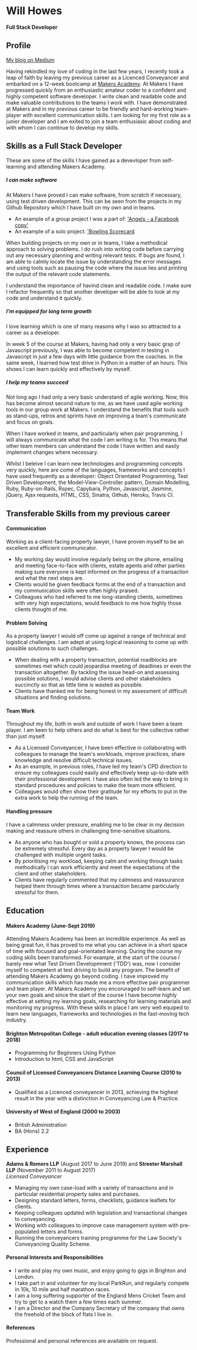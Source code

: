 # Will Howes
**Full Stack Developer**

## Profile
[My blog on Medium](https://medium.com/@williameldenhowes)

Having rekindled my love of coding in the last few years, I recently took a leap of faith by leaving my previous career as a Licenced Conveyancer and embarked on a 12-week bootcamp at [Makers Academy](https://makers.tech/). At Makers I have progressed quickly from an enthusiastic amateur coder to a confident and highly competent software developer. I write clean and readable code and make valuable contributions to the teams I work with. I have demonstrated at Makers and in my previous career to be friendly and hard-working team-player with excellent communication skills. I am looking for my first role as a junior developer and I am exited to join a team enthusiasic about coding and with whom I can continue to develop my skills.

## Skills as a Full Stack Developer
These are some of the skills I have gained as a devevloper from self-learning and attending Makers Academy. 

##### I can make software
At Makers I have proved I can make software, from scratch if necessary, using test driven development. This can be seen from the projects in my Github Repository which I have built on my own and in teams.

* An example of a group project I was a part of: ['Angels - a Facebook copy'](https://github.com/Kaymo1990/acebook---CharliesAngels)
* An example of a solo project: ['Bowling Scorecard](https://github.com/willhowes/bowling-challenge)

When building projects on my own or in teams, I take a methodical approach to solving problems. I do rush into writing code before carrying out any necessary planning and writing relevant tests. If bugs are found, I am able to calmly locate the issue by understanding the error messages and using tools such as pausing the code where the issue lies and printing the output of the relevant code statements. 

I understand the importance of havind clean and readable code. I make sure I refactor frequently so that another developer will be able to look at my code and understand it quickly.

##### I'm equipped for long term growth

I love learning which is one of many reasons why I was so attracted to a career as a developer. 

In week 5 of the course at Makers, having had only a very basic grap of Javascript previously, I was able to become competent in testing in Javascript in just a few days with little guidance from the coaches. In the same week, I learned how test drive in Python in a matter of an hours. This shows I can learn quickly and effectively by myself. 

##### I help my teams succeed

Not long ago I had only a very basic understand of agile working. Now, this has become almost second nature to me, as we have used agile working tools in our group work at Makers. I understand the benefits that tools such as stand-ups, retros and sprints have on improving a team's communicate and focus on goals. 

When I have worked in teams, and particularly when pair programming, I will always communicate what the code I am writing is for. This means that other team members can understand the code I have written and easily implement changes where necessary.  

Whilst I beleive I can learn new technologies and programming concepts very quickly, here are come of the languages, frameworks and concepts I have used frequently as a developer: Object Orientated Programming, Test Driven Development, the Model-View-Controller pattern, Domain Modelling, Ruby, Ruby-on-Rails, Rspec, Capybara, Python, Javascript, Jasmine, jQuery, Ajax requests, HTML, CSS, Sinatra, Github, Heroku, Travis CI. 

## Transferable Skills from my previous career

#### Communication

Working as a client-facing property lawyer, I have proven myself to be an excellent and efficient communicator.  

- My working day would involve regularly being on the phone, emailing and meeting face-to-face with clients, estate agents and other parties making sure everyone is kept informed on the progress of a transaction and what the next steps are. 
- Clients would be given feedback forms at the end of a transaction and my communication skills were often highly praised.
- Colleagues who had referred to me long-standing clients, sometimes with very high expectations, would feedback to me how highly those clients thought of me.

#### Problem Solving
As a property lawyer I would off come up against a range of technical and logistical challenges. I am adept at using logical reasoning to come up with possible solutions to such challenges.

- When dealing with a property transaction, potential roadblocks are sometimes met which could jeopardise meeting of deadlines or even the transaction altogether. By tackling the issue head-on and assessing possible solutions, I would advise clients and other stakeholders succinctly so that as little time is wasted as possible.
- Clients have thanked me for being honest in my assessment of difficult situations and finding solutions.

#### Team Work
Throughout my life, both in work and outside of work I have been a team player. I am keen to help others and do what is best for the collective rather than just myself. 

- As a Licensed Conveyancer, I have been effective in collaborating with colleagues to manage the team's workloads, improve practices, share knowledge and resolve difficult technical issues.
- As an example, in previous roles, I have led my team's CPD direction to ensure my colleagues could easily and effectively keep up-to-date with their professional development. I have also often led the way to bring in standard procedures and policies to make the team more efficient. 
- Colleagues would often show their gratitude for my efforts to put in the extra work to help the running of the team. 

#### Handling pressure
I have a calmness under pressure, enabling me to be clear in my decision making and reassure others in challenging time-sensitive situations. 

- As anyone who has bought or sold a property knows, the process can be extremely stressful. Every day as a property lawyer I would be challenged with multiple urgent tasks. 
- By prioritising my workload, keeping calm and working through tasks methodically I can work efficiently and meet the expectations of the client and other stakeholders. 
- Clients have regularly commented that my calmness and reassurance helped them through times where a transaction became particularly stressful for them.


## Education

#### Makers Academy (June-Sept 2019)

Attending Makers Academy has been an incredible experience. As well as being great fun, it has proved to me what you can achieve in a short space of time with focused and goal-orientated learning. During the course my coding skills been transformed. For example, at the start of the course I barely new what Test Driven Developmnent ('TDD') was, now I consider myself to competent at test driving to build any program. The benefit of attending Makers Academy go beyond coding. I have improved my communication skills which has made me a more effective pair programmer and team player. At Makers Academy you encoruraged to self-learn and set your own goals and since the start of the course I have become highly effective at setting my learning goals, researching for learning materials and monitoring my progress. With these skills in place I am very well equiped to learn new languages, frameworks and technologies in the fast-moving tech industry.     

#### Brighton Metropolitan College - adult education evening classes (2017 to 2018)

- Programming for Beginners Using Python
- Introduction to html, CSS and JavaScript

#### Council of Licensed Conveyancers Distance Learning Course (2010 to 2013)

- Qualified as a Licenced conveyancer in 2013, achieving the highest result in the year with a distinction in Conveyancing Law & Practice. 

#### University of West of England (2000 to 2003)

- British Administration
- BA (Hons) 2.2

## Experience

**Adams & Remers LLP** (August 2017 to June 2019) and **Streeter Marshall LLP** (November 2011 to August 2017)  
*Licensed Conveyancer*
- Managing my own case-load with a variety of transactions and in particular residential property sales and purchases. 
- Designing standard letters, forms, checklists, guidance leaflets for clients. 
- Keeping colleagues updated with legislation and transactional changes to conveyancing. 
- Working with colleagues to improve case management system with pre-populated letters and forms.
- Running the conveyancers training programme for the Law Society's Conveyancing Quality Scheme. 

#### Personal Interests and Responsibilities
- I write and play my own music, and enjoy going to gigs in Brighton and London.
- I take part in and volunteer for my local ParkRun, and regularly compete in 10k, 10 mile and half marathon races.
- I am a long suffering supporter of the England Mens Cricket Team and try to get to a watch them a few times each summer.  
- I am a Director and the Company Secretary of the company that owns the freehold of the block of flats I live in.

#### References
Professional and personal references are available on request.

